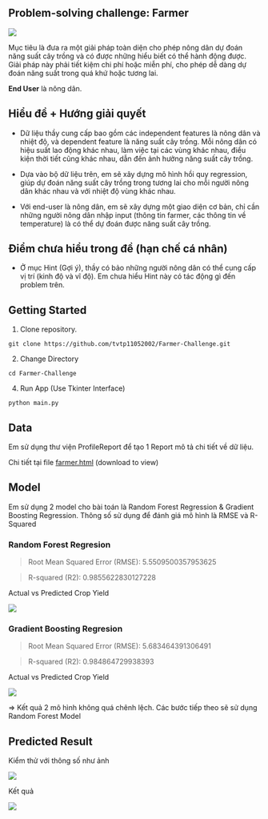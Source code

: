 ## Problem-solving challenge: Farmer

<img src="./imgs/farmer_image.jpg"/>

Mục tiêu là đưa ra một giải pháp toàn diện cho phép nông dân dự đoán năng suất cây trồng và có được những hiểu biết có thể hành động được. Giải pháp này phải tiết kiệm chi phí hoặc miễn phí, cho phép dễ dàng dự đoán năng suất trong quá khứ hoặc tương lai.

**End User** là nông dân.

## Hiểu đề + Hướng giải quyết
- Dữ liệu thầy cung cấp bao gồm các independent features là nông dân và nhiệt độ, và dependent feature là năng suất cây trồng. Mỗi nông dân có hiệu suất lao động khác nhau, làm việc tại các vùng khác nhau, điều kiện thời tiết cũng khác nhau, dẫn đến ảnh hưởng năng suất cây trồng.

- Dựa vào bộ dữ liệu trên, em sẽ xây dựng mô hình hồi quy regression, giúp dự đoán năng suất cây trồng trong tương lai cho mỗi người nông dân khác nhau và với nhiệt độ vùng khác nhau.

- Với end-user là nông dân, em sẽ xây dựng một giao diện cơ bản, chỉ cần những người nông dân nhập input (thông tin farmer, các thông tin về temperature) là có thể dự đoán được năng suất cây trồng.

## Điểm chưa hiểu trong đề (hạn chế cá nhân)
- Ở mục Hint (Gợi ý), thầy có bảo những người nông dân có thể cung cấp vị trí (kinh độ và vĩ độ). Em chưa hiểu Hint này có tác động gì đến problem trên.

## Getting Started
1. Clone repository.
```
git clone https://github.com/tvtp11052002/Farmer-Challenge.git
```
2. Change Directory
```
cd Farmer-Challenge
```  
4. Run App (Use Tkinter Interface)
```
python main.py
```

## Data

Em sử dụng thư viện ProfileReport để tạo 1 Report mô tả chi tiết về dữ liệu.

Chi tiết tại file [farmer.html](https://github.com/tvtp11052002/Farmer-Challenge/blob/master/farmer.html) (download to view)

## Model
Em sử dụng 2 model cho bài toán là Random Forest Regression & Gradient Boosting Regression. Thông số sử dụng để đánh giá mô hình là RMSE và R-Squared
### Random Forest Regresion
>Root Mean Squared Error (RMSE): 5.5509500357953625

>R-squared (R2): 0.9855622830127228

Actual vs Predicted Crop Yield

<img src="./imgs/result_rf.png"/>

### Gradient Boosting Regresion
>Root Mean Squared Error (RMSE): 5.683464391306491

>R-squared (R2): 0.984864729938393

Actual vs Predicted Crop Yield

<img src="./imgs/result_gb.png"/>

=> Kết quả 2 mô hình không quá chênh lệch. Các bước tiếp theo sẽ sử dụng Random Forest Model

## Predicted Result
Kiểm thử với thông số như ảnh

<img src="./imgs/prediction_box.jpg"/> 

Kết quả

<img src="./imgs/predicted_yield.jpg"/>
